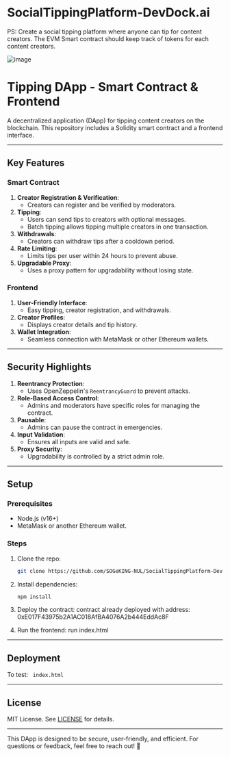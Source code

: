 # SocialTippingPlatform-DevDock.ai
PS: Create a social tipping platform where anyone can tip for content creators. The EVM Smart contract should keep track of tokens for each content creators.

![image](https://github.com/user-attachments/assets/49ffbfeb-2485-49b7-a390-86a966e15d2d)


# Tipping DApp - Smart Contract & Frontend

A decentralized application (DApp) for tipping content creators on the blockchain. This repository includes a Solidity smart contract and a frontend interface.

---

## Key Features

### Smart Contract
1. **Creator Registration & Verification**:
   - Creators can register and be verified by moderators.
2. **Tipping**:
   - Users can send tips to creators with optional messages.
   - Batch tipping allows tipping multiple creators in one transaction.
3. **Withdrawals**:
   - Creators can withdraw tips after a cooldown period.
4. **Rate Limiting**:
   - Limits tips per user within 24 hours to prevent abuse.
5. **Upgradable Proxy**:
   - Uses a proxy pattern for upgradability without losing state.

### Frontend
1. **User-Friendly Interface**:
   - Easy tipping, creator registration, and withdrawals.
2. **Creator Profiles**:
   - Displays creator details and tip history.
3. **Wallet Integration**:
   - Seamless connection with MetaMask or other Ethereum wallets.

---

## Security Highlights

1. **Reentrancy Protection**:
   - Uses OpenZeppelin's `ReentrancyGuard` to prevent attacks.
2. **Role-Based Access Control**:
   - Admins and moderators have specific roles for managing the contract.
3. **Pausable**:
   - Admins can pause the contract in emergencies.
4. **Input Validation**:
   - Ensures all inputs are valid and safe.
5. **Proxy Security**:
   - Upgradability is controlled by a strict admin role.

---

## Setup

### Prerequisites
- Node.js (v16+)
- MetaMask or another Ethereum wallet.

### Steps
1. Clone the repo:
   ```bash
   git clone https://github.com/SOGeKING-NUL/SocialTippingPlatform-DevDock.ai
   ```
2. Install dependencies:
   ```bash
   npm install
   ```
3. Deploy the contract:
   contract already deployed with address: 0xE017F43975b2A1AC018AfBA4076A2b444EddAc8F 
   
4. Run the frontend:  run index.html   
---

## Deployment

To test: ```
index.html```

---

## License

MIT License. See [LICENSE](LICENSE) for details.

---

This DApp is designed to be secure, user-friendly, and efficient. For questions or feedback, feel free to reach out! 🚀
